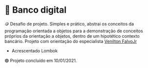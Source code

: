 # 🏦 Banco digital

🪙 Desafio de projeto. Simples e prático, abstrai os conceitos da programação orientada a objetos para a 
demonstração de conceitos próprios da orientação a objetos, dentro de um hipotético contexto bancário. 
Projeto com orientação do especialista [Venilton FalvoJr](https://github.com/falvojr)  
- Acrescentado Lombok

🟢 Projeto concluído em 10/01/2021.


